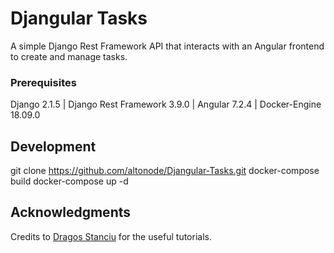 # Djangular Tasks

A simple Django Rest Framework API that interacts with an Angular frontend to create and manage tasks.


### Prerequisites

Django 2.1.5 |
Django Rest Framework 3.9.0 |
Angular 7.2.4 |
Docker-Engine 18.09.0 


## Development

git clone https://github.com/altonode/Djangular-Tasks.git
docker-compose build
docker-compose up -d

## Acknowledgments

Credits to [Dragos Stanciu](https://github.com/dnstanciu/) for the useful tutorials.
